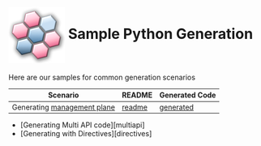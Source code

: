 # <img align="center" src="../images/logo.png"> Sample Python Generation

Here are our samples for common generation scenarios


| Scenario | README | Generated Code
|------------------|-------------|-------------
|Generating [management plane][mgmt] | [readme][mgmt_readme] | [generated][mgmt_generated]

* [Generating Multi API code][multiapi]
* [Generating with Directives][directives]

<!-- LINKS -->
[mgmt]: https://docs.microsoft.com/en-us/azure/azure-resource-manager/management/control-plane-and-data-plane#control-plane
[mgmt_readme]: ./specification/management/readme.md
[mgmt_generated]: ./specification/management/generated